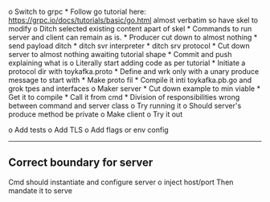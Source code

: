 o  Switch to grpc
    *  Follow go tutorial here: https://grpc.io/docs/tutorials/basic/go.html
        almost verbatim so have skel to modify
    o  Ditch selected existing content apart of skel
        *  Commands to run server and client can remain as is.
        *  Producer cut down to almost nothing
        *  send payload ditch
        *  ditch svr interpreter
        *  ditch srv protocol
        *  Cut down server to almost nothing awaiting tutorial shape
        *  Commit and push explaining what is
    o  Literally start adding code as per tutorial
        *  Initiate a protocol dir with toykafka.proto
        *  Define and wrk only with a unary produce message to start with
            *  Make proto fil
        *  Compile it inti toykafka.pb.go and grok tpes and interfaces
        o  Maker server 
            *  Cut down example to min viable
            *  Get it to compile
            *  Call it from cmd
                *  Division of responsibilities wrong between command and
                   server class
            o  Try running it
            o  Should server's produce method be private
        o  Make client
        o  Try it out


o  Add tests
o  Add TLS
o  Add flags or env config


----------------------------------------------------------------
Correct boundary for server
----------------------------------------------------------------
Cmd should instantiate  and configure server
    o  inject host/port
Then mandate it to serve
